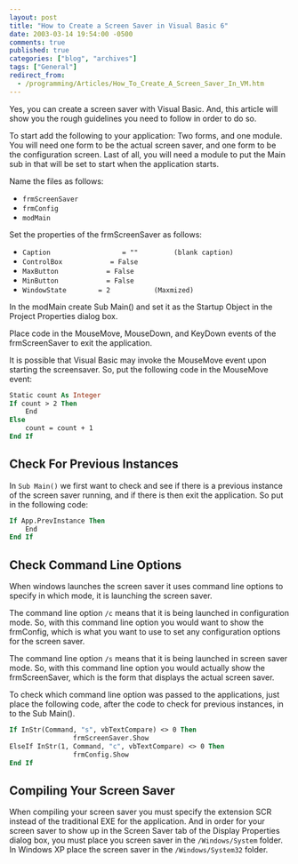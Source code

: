 ```yaml
---
layout: post
title: "How to Create a Screen Saver in Visual Basic 6"
date: 2003-03-14 19:54:00 -0500
comments: true
published: true
categories: ["blog", "archives"]
tags: ["General"]
redirect_from: 
  - /programming/Articles/How_To_Create_A_Screen_Saver_In_VM.htm
---
```


Yes, you can create a screen saver with Visual Basic.  And, this article will show you the rough guidelines you need to follow in order to do so.

To start add the following to your application: Two forms, and one module.  You will need one form to be the actual screen saver, and one form to be the configuration screen.  Last of all, you will need a module to put the Main sub in that will be set to start when the application starts.

Name the files as follows:

- `frmScreenSaver`
- `frmConfig`
- `modMain`

Set the properties of the frmScreenSaver as follows:
- `Caption                  = ""         (blank caption)`
- `ControlBox            = False`
- `MaxButton            = False`
- `MinButton            = False`
- `WindowState        = 2           (Maxmized)`

In the modMain create Sub Main() and set it as the Startup Object in the Project Properties dialog box.

Place code in the MouseMove, MouseDown, and KeyDown events of the frmScreenSaver to exit the application.

It is possible that Visual Basic may invoke the MouseMove event upon starting the screensaver. So, put the following code in the MouseMove event:

```vb
Static count As Integer
If count > 2 Then
    End
Else
    count = count + 1
End If
```

## Check For Previous Instances

In `Sub Main()` we first want to check and see if there is a previous instance of the screen saver running, and if there is then exit the application. So put in the following code:

```vb
If App.PrevInstance Then
    End
End If
```

## Check Command Line Options

When windows launches the screen saver it uses command line options to specify in which mode, it is launching the screen saver.

The command line option `/c` means that it is being launched in configuration mode.  So, with this command line option you would want to show the frmConfig, which is what you want to use to set any configuration options for the screen saver.

The command line option `/s` means that it is being launched in screen saver mode. So, with this command line option you would actually show the frmScreenSaver, which is the form that displays the actual screen saver.

To check which command line option was passed to the applications, just place the following code, after the code to check for previous instances, in to the Sub Main().

```vb
If InStr(Command, "s", vbTextCompare) <> 0 Then
                frmScreenSaver.Show
ElseIf InStr(1, Command, "c", vbTextCompare) <> 0 Then
                frmConfig.Show
End If
```

## Compiling Your Screen Saver

When compiling your screen saver you must specify the extension SCR instead of the traditional EXE for the application.  And in order for your screen saver to show up in the Screen Saver tab of the Display Properties dialog box, you must place you screen saver in the `/Windows/System` folder.  In Windows XP place the screen saver in the `/Windows/System32` folder.
